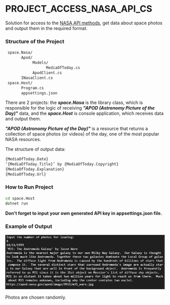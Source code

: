 # PROJECT_ACCESS_NASA_API_CS
Solution for access to the [NASA API methods](<https://api.nasa.gov/>), get data about space photos and output them in the required format.

### Structure of the Project
```
 space.Nasa/
       Apod/
            Models/
                  MediaOfToday.cs
            ApodClient.cs
       INasaClient.cs
 space.Host/
       Program.cs
       appsettings.json
```

There are 2 projects: the ***space.Nasa*** is the library class, which is responsible for the logic of receiving ***"APOD (Astronomy Picture of the Day)"*** data, and the ***space.Host*** is console application, which receives data and output them.

***"APOD (Astronomy Picture of the Day)"*** is a resource that returns a collection of space photos (or videos) of the day, one of the most popular NASA resources.

The structure of output data:
```
{MediaOfToday.Date}
‘{MediaOfToday.Title}’ by {MediaOfToday.Copyright}
{MediaOfToday.Explanation}
{MediaOfToday.Url}
```

### How to Run Project
```bash
cd space.Host
dotnet run
```

**Don't forget to input your own generated API key in appsettings.json file.**

### Example of Output
![Alt text](/screenshots/output.jpg "Output example")

Photos are chosen randomly.
